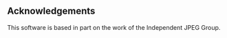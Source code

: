 Acknowledgements
----------------

This software is based in part on the work of the Independent JPEG Group.

